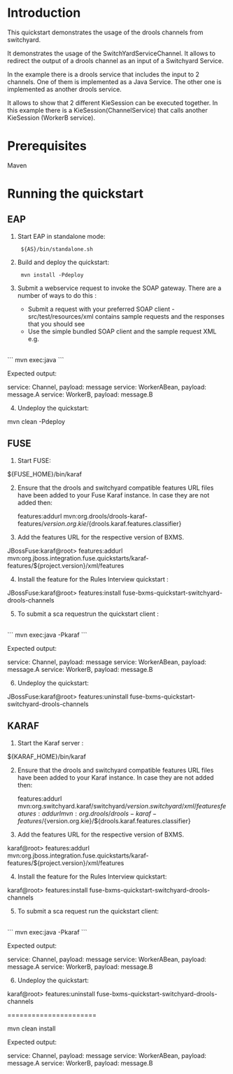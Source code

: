Introduction
============
This quickstart demonstrates the usage of the drools channels from switchyard.

It demonstrates the usage of the SwitchYardServiceChannel. It allows to redirect the output of a drools channel as an input of a Switchyard Service.

In the example there is a drools service that includes the input to 2 channels. One of them is implemented as a Java Service. The other one is implemented as another drools service.

It allows to show that 2 different KieSession can be executed together. In this example there is a KieSession(ChannelService) that calls another KieSession (WorkerB service).

Prerequisites 
==============
Maven

Running the quickstart
======================


EAP
----------
1. Start EAP in standalone mode:

        ${AS}/bin/standalone.sh

2. Build and deploy the quickstart: 

        mvn install -Pdeploy

3. Submit a webservice request to invoke the SOAP gateway.  There are a number of ways to do this :
    - Submit a request with your preferred SOAP client - src/test/resources/xml contains 
      sample requests and the responses that you should see
    - Use the simple bundled SOAP client and the sample request XML e.g.
<br/>
```
            mvn exec:java
```
<br/>

Expected output:

service: Channel, payload: message
service: WorkerABean, payload: message.A
service: WorkerB, payload: message.B


4. Undeploy the quickstart:

mvn clean -Pdeploy


FUSE
----------
1. Start FUSE:

${FUSE_HOME}/bin/karaf


2. Ensure that the drools and switchyard compatible features URL files have been added to your Fuse Karaf instance. 
   In case they are not added then:

    features:addurl mvn:org.drools/drools-karaf-features/${version.org.kie}/${drools.karaf.features.classifier}

3. Add the features URL for the respective version of BXMS.

JBossFuse:karaf@root> features:addurl mvn:org.jboss.integration.fuse.quickstarts/karaf-features/${project.version}/xml/features


4. Install the feature for the Rules Interview quickstart :

JBossFuse:karaf@root> features:install fuse-bxms-quickstart-switchyard-drools-channels

5. To submit a sca requestrun the quickstart client :
<br/>
```
mvn exec:java -Pkaraf
```
<br/>

Expected output:

service: Channel, payload: message
service: WorkerABean, payload: message.A
service: WorkerB, payload: message.B


6. Undeploy the quickstart:

JBossFuse:karaf@root> features:uninstall fuse-bxms-quickstart-switchyard-drools-channels



KARAF
----------
1. Start the Karaf server :

${KARAF_HOME}/bin/karaf


2. Ensure that the drools and switchyard compatible features URL files have been added to your Karaf instance. 
   In case they are not added then:

    features:addurl mvn:org.switchyard.karaf/switchyard/${version.switchyard}/xml/features
    features:addurl mvn:org.drools/drools-karaf-features/${version.org.kie}/${drools.karaf.features.classifier}

3. Add the features URL for the respective version of BXMS.

karaf@root> features:addurl mvn:org.jboss.integration.fuse.quickstarts/karaf-features/${project.version}/xml/features


4. Install the feature for the Rules Interview quickstart:

karaf@root> features:install fuse-bxms-quickstart-switchyard-drools-channels

5. To submit a sca request run the quickstart client:
<br/>
```
mvn exec:java -Pkaraf
```

Expected output:

service: Channel, payload: message
service: WorkerABean, payload: message.A
service: WorkerB, payload: message.B
<br/>

6. Undeploy the quickstart:

karaf@root> features:uninstall fuse-bxms-quickstart-switchyard-drools-channels

======================

mvn clean install

Expected output:

service: Channel, payload: message
service: WorkerABean, payload: message.A
service: WorkerB, payload: message.B
